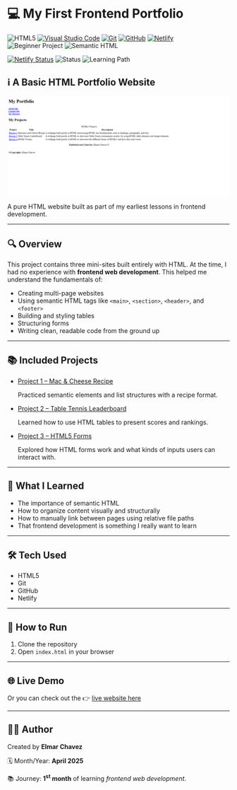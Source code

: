 # 💻 My First Frontend Portfolio

![HTML5](https://img.shields.io/badge/HTML5-E34F26?style=for-the-badge&logo=html5&logoColor=white)
[![Visual Studio Code](https://img.shields.io/badge/VS%20Code-007ACC?style=for-the-badge&logo=visual-studio-code&logoColor=white)](https://code.visualstudio.com/)
[![Git](https://img.shields.io/badge/Git-F05032?style=for-the-badge&logo=git&logoColor=white)](https://git-scm.com/)
[![GitHub](https://img.shields.io/badge/GitHub-181717?style=for-the-badge&logo=github&logoColor=white)](https://github.com/)
[![Netlify](https://img.shields.io/badge/Netlify-00C7B7?style=for-the-badge&logo=netlify&logoColor=white)](https://www.netlify.com/)
![Beginner Project](https://img.shields.io/badge/Beginner%20Project-25D366?style=for-the-badge)
![Semantic HTML](https://img.shields.io/badge/Semantic%20HTML-ff9800?style=for-the-badge)

[![Netlify Status](https://api.netlify.com/api/v1/badges/98a0db7f-4d35-4a44-b3bc-074643bff9e2/deploy-status)](https://beginner-portfolio-website-jiro.netlify.app/)
![Status](https://img.shields.io/badge/status-complete-brightgreen)
![Learning Path](https://img.shields.io/badge/learning%20path-month%201-blue)

## ℹ️ A Basic HTML Portfolio Website

![Screenshot of the project](./screenshot.png)

A pure HTML website built as part of my earliest lessons in frontend development.

---

## 🔍 Overview

This project contains three mini-sites built entirely with HTML. At the time, I had no experience with **frontend web development**. This helped me understand the fundamentals of:

- Creating multi-page websites
- Using semantic HTML tags like `<main>`, `<section>`, `<header>`, and `<footer>`
- Building and styling tables
- Structuring forms
- Writing clean, readable code from the ground up

---

## 📚 Included Projects

- [Project 1 – Mac & Cheese Recipe](INSERT-REPO-LINK)

  Practiced semantic elements and list structures with a recipe format.

- [Project 2 – Table Tennis Leaderboard](INSERT-REPO-LINK)

  Learned how to use HTML tables to present scores and rankings.

- [Project 3 – HTML5 Forms](INSERT-REPO-LINK)

  Explored how HTML forms work and what kinds of inputs users can interact with.

---

## 🧠 What I Learned

- The importance of semantic HTML
- How to organize content visually and structurally
- How to manually link between pages using relative file paths
- That frontend development is something I really want to learn

---

## 🛠️ Tech Used

- HTML5
- Git
- GitHub
- Netlify

---

## 🚀 How to Run

1. Clone the repository
2. Open `index.html` in your browser

---

## 🌐 Live Demo

Or you can check out the 👉 [live website here](https://beginner-portfolio-website-jiro.netlify.app/)

---

## 🧑‍💻 Author

Created by **Elmar Chavez**

🗓️ Month/Year: **April 2025**

📚 Journey: **1<sup>st</sup> month** of learning _frontend web development_.
